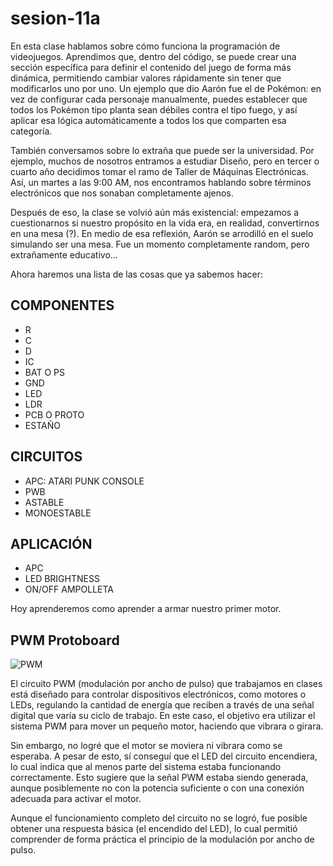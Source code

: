 # sesion-11a

En esta clase hablamos sobre cómo funciona la programación de videojuegos. Aprendimos que, dentro del código, se puede crear una sección específica para definir el contenido del juego de forma más dinámica, permitiendo cambiar valores rápidamente sin tener que modificarlos uno por uno. Un ejemplo que dio Aarón fue el de Pokémon: en vez de configurar cada personaje manualmente, puedes establecer que todos los Pokémon tipo planta sean débiles contra el tipo fuego, y así aplicar esa lógica automáticamente a todos los que comparten esa categoría.

También conversamos sobre lo extraña que puede ser la universidad. Por ejemplo, muchos de nosotros entramos a estudiar Diseño, pero en tercer o cuarto año decidimos tomar el ramo de Taller de Máquinas Electrónicas. Así, un martes a las 9:00 AM, nos encontramos hablando sobre términos electrónicos que nos sonaban completamente ajenos.

Después de eso, la clase se volvió aún más existencial: empezamos a cuestionarnos si nuestro propósito en la vida era, en realidad, convertirnos en una mesa (?). En medio de esa reflexión, Aarón se arrodilló en el suelo simulando ser una mesa. Fue un momento completamente random, pero extrañamente educativo…

Ahora haremos una lista de las cosas que ya sabemos hacer:

## COMPONENTES

- R
- C
- D
- IC
- BAT O PS
- GND
- LED
- LDR
- PCB O PROTO
- ESTAÑO

## CIRCUITOS

- APC: ATARI PUNK CONSOLE
- PWB
- ASTABLE
- MONOESTABLE

## APLICACIÓN

- APC
- LED BRIGHTNESS
- ON/OFF AMPOLLETA

Hoy aprenderemos como aprender a armar nuestro primer motor.

## PWM Protoboard

![PWM](https://www.build-electronic-circuits.com/wp-content/uploads/2022/09/555-timer-pwm-circuit-motor.png)

El circuito PWM (modulación por ancho de pulso) que trabajamos en clases está diseñado para controlar dispositivos electrónicos, como motores o LEDs, regulando la cantidad de energía que reciben a través de una señal digital que varía su ciclo de trabajo. En este caso, el objetivo era utilizar el sistema PWM para mover un pequeño motor, haciendo que vibrara o girara.

Sin embargo, no logré que el motor se moviera ni vibrara como se esperaba. A pesar de esto, sí conseguí que el LED del circuito encendiera, lo cual indica que al menos parte del sistema estaba funcionando correctamente. Esto sugiere que la señal PWM estaba siendo generada, aunque posiblemente no con la potencia suficiente o con una conexión adecuada para activar el motor.

Aunque el funcionamiento completo del circuito no se logró, fue posible obtener una respuesta básica (el encendido del LED), lo cual permitió comprender de forma práctica el principio de la modulación por ancho de pulso.
